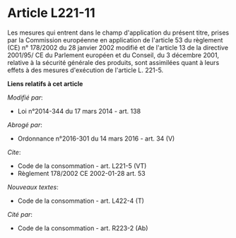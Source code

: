 # Article L221-11

Les mesures qui entrent dans le champ d'application du présent titre, prises par la Commission européenne en application de
l'article 53 du règlement (CE) n° 178/2002 du 28 janvier 2002 modifié et de l'article 13 de la directive 2001/95/ CE du
Parlement européen et du Conseil, du 3 décembre 2001, relative à la sécurité générale des produits, sont assimilées quant à
leurs effets à des mesures d'exécution de l'article L. 221-5.

**Liens relatifs à cet article**

_Modifié par_:

  - Loi n°2014-344 du 17 mars 2014 - art. 138

_Abrogé par_:

  - Ordonnance n°2016-301 du 14 mars 2016 - art. 34 (V)

_Cite_:

  - Code de la consommation - art. L221-5 (VT)
  - Règlement 178/2002 CE 2002-01-28 art. 53

_Nouveaux textes_:

  - Code de la consommation - art. L422-4 (T)

_Cité par_:

  - Code de la consommation - art. R223-2 (Ab)
